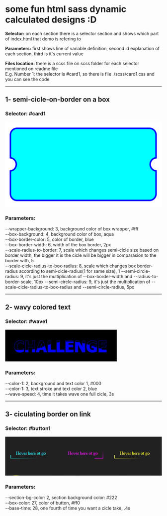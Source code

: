 # some fun html sass dynamic calculated designs :D

**Selector:** on each section there is a selector section and shows which part of index.html that demo is refering to

**Parameters:** first shows line of variable definition, second id explanation of each section, third is it's current value

**Files location:** there is a scss file on scss folder for each selector mentioned on readme file <br/>
E.g. Number 1: the selector is #card1, so there is file ./scss/card1.css and you can see the code

<hr/>

## 1- semi-cicle-on-border on a box

### Selector: #card1

![semi-cicle-on-border](./readmeImg/semi-cicle.png)

### Parameters:

--wrapper-background: 3, background color of box wrapper, #fff <br/>
--box-background: 4, background color of box, aqua <br/>
--box-border-color: 5, color of border, blue <br/>
--box-border-width: 6, width of the box border, 2px <br/>
--scale-radius-to-border: 7, scale which changes semi-cicle size based on border width, the bigger it is the cicle will be bigger in comparasion to the border with, 5 <br/>
--scale-cicle-radius-to-box-radius: 8, scale which changes box border-radius according to semi-cicle-radius(1 for same size), 1
--semi-circle-radius: 9, it's just the multiplication of --box-border-width and --radius-to-border-scale, 10px
--semi-circle-radius: 9, it's just the multiplication of --scale-cicle-radius-to-box-radius and --semi-circle-radius, 5px

<hr />

## 2- wavy colored text

### Selector: #wave1

![semi-cicle-on-border](./readmeImg/wave.gif)

### Parameters:

--color-1: 2, background and text color 1, #000 <br/>
--color-1: 3, text stroke and text color 2, blue <br/>
--wave-speed: 4, time it takes wave one full cicle, 3s <br/>

<hr />

## 3- ciculating border on link

### Selector: #button1

![semi-cicle-on-border](./readmeImg/cicular.gif)

### Parameters:

--section-bg-color: 2, section background color: #222 <br/>
--box-color: 27, color of button, #ff0 <br/>
--base-time: 28, one fourth of time you want a cicle take, .4s
